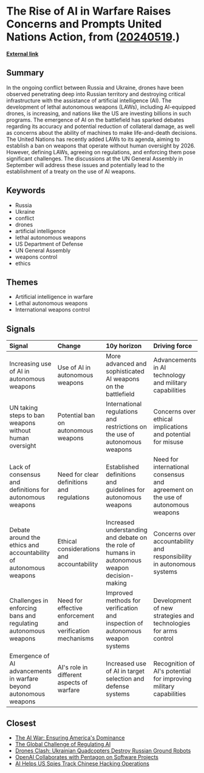 # __The Rise of AI in Warfare Raises Concerns and Prompts United Nations Action__, from ([20240519](https://kghosh.substack.com/p/20240519).)

__[External link](https://www.nature.com/articles/d41586-024-01029-0)__



## Summary

In the ongoing conflict between Russia and Ukraine, drones have been observed penetrating deep into Russian territory and destroying critical infrastructure with the assistance of artificial intelligence (AI). The development of lethal autonomous weapons (LAWs), including AI-equipped drones, is increasing, and nations like the US are investing billions in such programs. The emergence of AI on the battlefield has sparked debates regarding its accuracy and potential reduction of collateral damage, as well as concerns about the ability of machines to make life-and-death decisions. The United Nations has recently added LAWs to its agenda, aiming to establish a ban on weapons that operate without human oversight by 2026. However, defining LAWs, agreeing on regulations, and enforcing them pose significant challenges. The discussions at the UN General Assembly in September will address these issues and potentially lead to the establishment of a treaty on the use of AI weapons.

## Keywords

* Russia
* Ukraine
* conflict
* drones
* artificial intelligence
* lethal autonomous weapons
* US Department of Defense
* UN General Assembly
* weapons control
* ethics

## Themes

* Artificial intelligence in warfare
* Lethal autonomous weapons
* International weapons control

## Signals

| Signal                                                            | Change                                                     | 10y horizon                                                                                   | Driving force                                                                   |
|:------------------------------------------------------------------|:-----------------------------------------------------------|:----------------------------------------------------------------------------------------------|:--------------------------------------------------------------------------------|
| Increasing use of AI in autonomous weapons                        | Use of AI in autonomous weapons                            | More advanced and sophisticated AI weapons on the battlefield                                 | Advancements in AI technology and military capabilities                         |
| UN taking steps to ban weapons without human oversight            | Potential ban on autonomous weapons                        | International regulations and restrictions on the use of autonomous weapons                   | Concerns over ethical implications and potential for misuse                     |
| Lack of consensus and definitions for autonomous weapons          | Need for clear definitions and regulations                 | Established definitions and guidelines for autonomous weapons                                 | Need for international consensus and agreement on the use of autonomous weapons |
| Debate around the ethics and accountability of autonomous weapons | Ethical considerations and accountability                  | Increased understanding and debate on the role of humans in autonomous weapon decision-making | Concerns over accountability and responsibility in autonomous systems           |
| Challenges in enforcing bans and regulating autonomous weapons    | Need for effective enforcement and verification mechanisms | Improved methods for verification and inspection of autonomous weapon systems                 | Development of new strategies and technologies for arms control                 |
| Emergence of AI advancements in warfare beyond autonomous weapons | AI's role in different aspects of warfare                  | Increased use of AI in target selection and defense systems                                   | Recognition of AI's potential for improving military capabilities               |

## Closest

* [The AI War: Ensuring America's Dominance](220b8fb679dd137a4d58458d0db85b46)
* [The Global Challenge of Regulating AI](c3301a7146d6814214205c4b43376f17)
* [Drones Clash: Ukrainian Quadcopters Destroy Russian Ground Robots](e1c2bc61b45e6587c4cc278532416665)
* [OpenAI Collaborates with Pentagon on Software Projects](e625a640f3cfddf1f648256a243cb214)
* [AI Helps US Spies Track Chinese Hacking Operations](cea16dfec561c12861cfadf0455880f1)